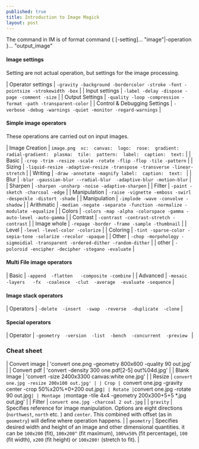 ```yaml
---
published: true
title: Introduction to Image Magick
layout: post
---
```

The command in IM is of format
command { [-setting]... "image"|-operation }... "output_image"

#### Image settings

Setting are not actual operation, but settings for the image processing. 

| Operator settings | `-gravity -background -bordercolor -stroke -font -pointsize -strokewidth -box`  |
| Input settings | `-label -delay -dispose -page -comment -size` | 
| Output Settings | `-quality -loop -compression -format -path -transparent-color` | 
| Control & Debugging Settings | `-verbose -debug -warnings -quiet -monitor -regard-warnings` |

#### Simple image operators

These operations are carried out on input images.

| Image Creation | `image.png  xc:  canvas:  logo:  rose:  gradient:  radial-gradient:  plasma:  tile:  pattern:  label:  caption:  text:` |
| Basic | `-crop -trim -resize -scale -rotate -flip -flop -tile -pattern` |
| Sizing | `-liquid-resize -adaptive-resize -transpose -transverse -linear-stretch` |
| Writing | `-draw -annotate -magnify label:  caption:  text: `  |
| Blur | `-blur -gaussian-blur --radial-blur  -adaptive-blur -motion-blur`  |
| Sharpen | `-sharpen -unsharp -noise -adaptive-sharpen` |
| Filter | `-paint -sketch -charcoal -edge`  |
| Manipulation | `-raise -vignette -emboss -swirl -despeckle -distort -shade`  |
| Manipulation | `-implode -wave -convolve -shadow`  |
| Arithmatic | `-median -negate -separate -function -normalize -modulate -equalize`  |
| Colors | `-colors -map -alpha -colorspace -gamma -auto-level -auto-gamma`  |
| Contrast | `-contrast -contrast-stretch -contrast`  |
| Image whole | `-repage -border -frame -sample -thumbnail`  |
| Level | `-level -level-color -colorize`  |
| Coloring | `-tint -sparse-color -sepia-tone -solarize -recolor -opaque`  |
| Other | `-chop -morpohology -sigmoidial -transparent -ordered-dither -random-dither`  |
| other | `-poloroid -encipher -decipher -stegano -evaluate`  |

#### Multi File image operators

| Basic | `-append  -flatten   -composite -combine` |
| Advanced | `-mosaic  -layers   -fx  -coalesce  -clut  -average  -evaluate -sequence` |

#### Image stack operators

| Operators | `-delete  -insert  -swap  -reverse  -duplicate  -clone` |

#### Special operators

| Operator | `-geometry  -version  -list  -bench  -concurrent  -preview ` |

### Cheat sheet

| Convert image | 'convert one.png -geometry 800x600 -quality 90 out.jpg' |
| Convert pdf | 'convert -density 300 one.pdf[2-5] out%04d.jpg' |
| Blank Image | 'convert -size 2400x3300 canvas:white one.jpg' |
| Resize | `convert one.jpg -resize 200x100 out.jpg' |
| Crop | `convert one.jpg -gravity center -crop 50%x20%+0+200 out.jpg` |
| Rotate | `convert one.jpg -rotate 90 out.jpg` |
| Montage | `montage -tile 4x4 -geometry 200x300+5+5 *.jpg out.jpg' |
| Filter | `convert one.jpg -charcoal 2 out.jpg` |
| `gravity` | Specifies reference for image manipulation. Options are eight directions (`northwest`, `north` etc. ) and `center`. This combined with offset (as in `geometry`) will define where operation happens. |
| `geometry` | Specifies desired width and height of an image and other dimensional quantities. it can be `100x200` (fit), `100x200^` (fit maximum), `100%x50%` (fit percentage), `100` (fit width), `x200` (fit height) or `100x200!` (stretch to fit). |